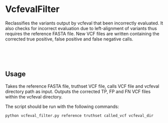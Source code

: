 # VcfevalFilter

Reclassifies the variants output by vcfeval that been incorrectly evaluated. It also checks for incorrect evaluation due to left-alignment of variants thus requires the reference FASTA file. New VCF files are written containing the corrected true positive, false positive and false negative calls. 
    
&nbsp;

&nbsp;


## Usage

Takes the reference FASTA file, truthset VCF file, calls VCF file and vcfeval directory path as input. Outputs the corrected TP, FP and FN VCF files within the vcfeval directory.

The script should be run with the following commands:
```python
python vcfeval_filter.py reference truthset called_vcf vcfeval_dir
```
